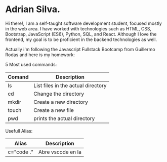 # Adrian Silva.

Hi there!, I am a self-taught software development student, focused mostly in the web area. I have worked with technologies such as HTML, CSS, Bootstrap, JavaScript (ES6), Python, SQL, and React. Although I love the frontend, my goal is to be proficient in the backend technologies as well.

Actually i'm following the Javascript Fullstack Bootcamp from Guillermo Rodas and here is my homework:

5 Most used commands:

| Comand | Description                         |
| ------ | -----------                         |
|   ls   | List files in the actual directory  |
|   cd   | Change the directory                |
|  mkdir | Create a new directory              |
| touch  | Create a new file                   |
| pwd    | prints the actual directory         |

Usefull Alias:

| Alias | Description |
| ----- | ----------- |
| c="code ."| Abre vscode en la  

